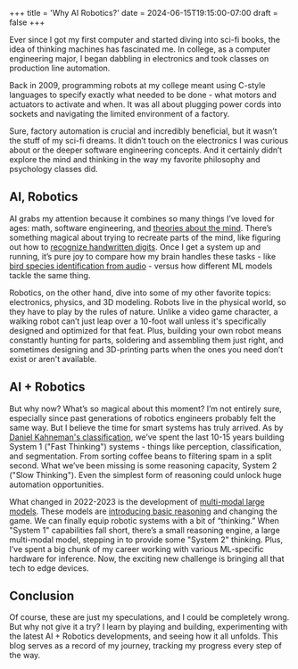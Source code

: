 +++
title = 'Why AI Robotics?'
date = 2024-06-15T19:15:00-07:00
draft = false
+++

Ever since I got my first computer and started diving into sci-fi books, the idea of thinking machines has fascinated me. In college, as a computer engineering major, I began dabbling in electronics and took classes on production line automation.
<!--more-->
Back in 2009, programming robots at my college meant using C-style languages to specify exactly what needed to be done - what motors and actuators to activate and when. It was all about plugging power cords into sockets and navigating the limited environment of a factory.

Sure, factory automation is crucial and incredibly beneficial, but it wasn’t the stuff of my sci-fi dreams. It didn’t touch on the electronics I was curious about or the deeper software engineering concepts. And it certainly didn’t explore the mind and thinking in the way my favorite philosophy and psychology classes did.

## AI, Robotics

AI grabs my attention because it combines so many things I’ve loved for ages: math, software engineering, and [theories about the mind](https://amcs-community.org/). There’s something magical about trying to recreate parts of the mind, like figuring out how to [recognize handwritten digits](https://www.kaggle.com/competitions/digit-recognizer). Once I get a system up and running, it’s pure joy to compare how my brain handles these tasks - like [bird species identification from audio](https://www.kaggle.com/competitions/birdclef-2024) - versus how different ML models tackle the same thing.

Robotics, on the other hand, dive into some of my other favorite topics: electronics, physics, and 3D modeling. Robots live in the physical world, so they have to play by the rules of nature. Unlike a video game character, a walking robot can’t just leap over a 10-foot wall unless it's specifically designed and optimized for that feat. Plus, building your own robot means constantly hunting for parts, soldering and assembling them just right, and sometimes designing and 3D-printing parts when the ones you need don’t exist or aren't available.

## AI + Robotics

But why now? What’s so magical about this moment? I’m not entirely sure, especially since past generations of robotics engineers probably felt the same way. But I believe the time for smart systems has truly arrived. As by [Daniel Kahneman's classification](https://www.goodreads.com/book/show/11468377-thinking-fast-and-slow), we’ve spent the last 10-15 years building System 1 ("Fast Thinking") systems - things like perception, classification, and segmentation. From sorting coffee beans to filtering spam in a split second. What we’ve been missing is some reasoning capacity, System 2 ("Slow Thinking"). Even the simplest form of reasoning could unlock huge automation opportunities.

What changed in 2022-2023 is the development of [multi-modal large models](https://llava-vl.github.io/). These models are [introducing basic reasoning](https://vimalabs.github.io/) and changing the game. We can finally equip robotic systems with a bit of “thinking.” When "System 1" capabilities fall short, there’s a small reasoning engine, a large multi-modal model, stepping in to provide some "System 2" thinking. Plus, I’ve spent a big chunk of my career working with various ML-specific hardware for inference. Now, the exciting new challenge is bringing all that tech to edge devices.

## Conclusion

Of course, these are just my speculations, and I could be completely wrong. But why not give it a try? I learn by playing and building, experimenting with the latest AI + Robotics developments, and seeing how it all unfolds. This blog serves as a record of my journey, tracking my progress every step of the way.
